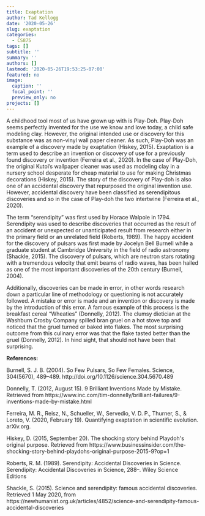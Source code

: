 ```yaml
---
title: Exaptation
author: Tad Kellogg
date: '2020-05-26'
slug: exaptation
categories:
  - CS875
tags: []
subtitle: ''
summary: ''
authors: []
lastmod: '2020-05-26T19:53:25-07:00'
featured: no
image:
  caption: ''
  focal_point: ''
  preview_only: no
projects: []
---
```

A childhood tool most of us have grown up with is Play-Doh. Play-Doh seems perfectly invented for the use we know and love today, a child safe modeling clay. However, the original intended use or discovery for this substance was as non-vinyl wall paper cleaner. As such, Play-Doh was an example of a discovery made by exaptation (Hiskey, 2015). Exaptation is a term used to describe an invention or discovery of use for a previously found discovery or invention (Ferreira et al., 2020). In the case of Play-Doh, the original Kutol’s wallpaper cleaner was used as modeling clay in a nursery school desperate for cheap material to use for making Christmas decorations (Hiskey, 2015). The story of the discovery of Play-doh is also one of an accidental discovery that repurposed the original invention use. However, accidental discovery have been classified as serendipitous discoveries and so in the case of Play-doh the two intertwine (Ferreira et al., 2020).
<p>The term “serendipity” was first used by Horace Walpole in 1794. Serendipity was used to describe discoveries that occurred as the result of an accident or unexpected or unanticipated result from research either in the primary field or an unrelated field (Roberts, 1989). The happy accident for the discovery of pulsars was first made by Jocelyn Bell Burnell while a graduate student at Cambridge University in the field of radio astronomy (Shackle, 2015). The discovery of pulsars, which are neutron stars rotating with a tremendous velocity that emit beams of radio waves, has been hailed as one of the most important discoveries of the 20th century (Burnell, 2004). 
<p>Additionally, discoveries can be made in error, in other words research down a particular line of methodology or questioning is not accurately followed. A mistake or error is made and an invention or discovery is made by the introduction of this error. A famous example of this process is the breakfast cereal “Wheaties” (Donnelly, 2012). The clumsy dietician at the Washburn Crosby Company spilled bran gruel on a hot stove top and noticed that the gruel turned or baked into flakes. The most surprising outcome from this culinary error was that the flake tasted better than the gruel (Donnelly, 2012). In hind sight, that should not have been that surprising.

<b>References:</b>
<p>Burnell, S. J. B. (2004). So Few Pulsars, So Few Females. Science, 304(5670), 489–489. http://doi.org/10.1126/science.304.5670.489
<p>Donnelly, T. (2012, August 15). 9 Brilliant Inventions Made by Mistake. Retrieved from https://www.inc.com/tim-donnelly/brilliant-failures/9-inventions-made-by-mistake.html
<p>Ferreira, M. R., Reisz, N., Schueller, W., Servedio, V. D. P., Thurner, S., & Loreto, V. (2020, February 19). Quantifying exaptation in scientific evolution. arXiv.org.
<p>Hiskey, D. (2015, September 20). The shocking story behind Playdoh's original purpose. Retrieved from https://www.businessinsider.com/the-shocking-story-behind-playdohs-original-purpose-2015-9?op=1
<p>Roberts, R. M. (1989). Serendipity: Accidental Discoveries in Science. Serendipity: Accidental Discoveries in Science, 288–. Wiley Science Editions
<p>Shackle, S. (2015). Science and serendipity: famous accidental discoveries. Retrieved 1 May 2020, from https://newhumanist.org.uk/articles/4852/science-and-serendipity-famous-accidental-discoveries
